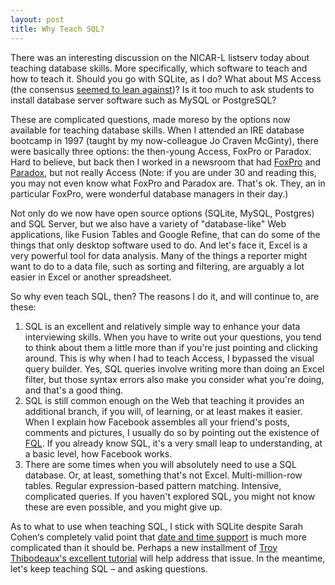 ```yaml
---
layout: post
title: Why Teach SQL?
---
```


There was an interesting discussion on the NICAR-L listserv today about teaching database skills. More specifically, which software to teach and how to teach it. Should you go with SQLite, as I do? What about MS Access (the consensus [seemed to lean against](http://thescoop.org/archives/2009/06/02/the-case-against-teaching-access/))? Is it too much to ask students to install database server software such as MySQL or PostgreSQL?

These are complicated questions, made moreso by the options now available for teaching database skills. When I attended an IRE database bootcamp in 1997 (taught by my now-colleague Jo Craven McGinty), there were basically three options: the then-young Access, FoxPro or Paradox. Hard to believe, but back then I worked in a newsroom that had [FoxPro](http://en.wikipedia.org/wiki/FoxPro) and [Paradox](http://en.wikipedia.org/wiki/Paradox_(database)), but not really Access (Note: if you are under 30 and reading this, you may not even know what FoxPro and Paradox are. That's ok. They, an in particular FoxPro, were wonderful database managers in their day.)

Not only do we now have open source options (SQLite, MySQL, Postgres) and SQL Server, but we also have a variety of "database-like" Web applications, like Fusion Tables and Google Refine, that can do some of the things that only desktop software used to do. And let's face it, Excel is a very powerful tool for data analysis. Many of the things a reporter might want to do to a data file, such as sorting and filtering, are arguably a lot easier in Excel or another spreadsheet.

So why even teach SQL, then? The reasons I do it, and will continue to, are these:

  1. SQL is an excellent and relatively simple way to enhance your data interviewing skills. When you have to write out your questions, you tend to think about them a little more than if you're just pointing and clicking around. This is why when I had to teach Access, I bypassed the visual query builder. Yes, SQL queries involve writing more than doing an Excel filter, but those syntax errors also make you consider what you're doing, and that's a good thing.
  2. SQL is still common enough on the Web that teaching it provides an additional branch, if you will, of learning, or at least makes it easier. When I explain how Facebook assembles all your friend's posts, comments and pictures, I usually do so by pointing out the existence of [FQL](https://developers.facebook.com/docs/reference/fql/). If you already know SQL, it's a very small leap to understanding, at a basic level, how Facebook works.
  3. There are some times when you will absolutely need to use a SQL database. Or, at least, something that's not Excel. Multi-million-row tables. Regular expression-based pattern matching. Intensive, complicated queries. If you haven't explored SQL, you might not know these are even possible, and you might give up.

As to what to use when teaching SQL, I stick with SQLite despite Sarah Cohen‘s completely valid point that [date and time support](http://www.sqlite.org/lang_datefunc.html) is much more complicated than it should be. Perhaps a new installment of [Troy Thibodeaux's excellent tutorial](https://github.com/tthibo/SQL-Tutorial) will help address that issue. In the meantime, let's keep teaching SQL – and asking questions.
